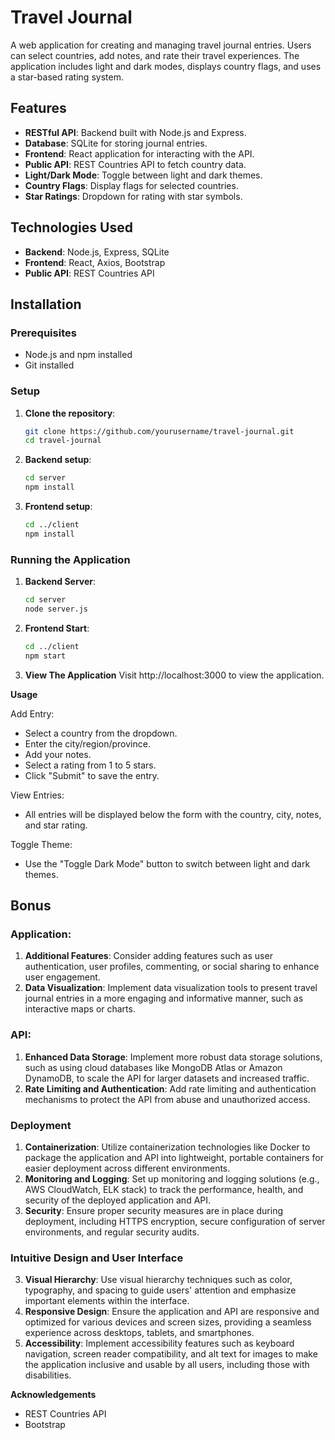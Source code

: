 # Travel Journal

A web application for creating and managing travel journal entries. Users can select countries, add notes, and rate their travel experiences. The application includes light and dark modes, displays country flags, and uses a star-based rating system.

## Features

- **RESTful API**: Backend built with Node.js and Express.
- **Database**: SQLite for storing journal entries.
- **Frontend**: React application for interacting with the API.
- **Public API**: REST Countries API to fetch country data.
- **Light/Dark Mode**: Toggle between light and dark themes.
- **Country Flags**: Display flags for selected countries.
- **Star Ratings**: Dropdown for rating with star symbols.

## Technologies Used

- **Backend**: Node.js, Express, SQLite
- **Frontend**: React, Axios, Bootstrap
- **Public API**: REST Countries API

## Installation

### Prerequisites

- Node.js and npm installed
- Git installed

### Setup

1. **Clone the repository**:
   ```bash
   git clone https://github.com/yourusername/travel-journal.git
   cd travel-journal

2. **Backend setup**:
   ```bash
   cd server
   npm install

3. **Frontend setup**:
   ```bash
   cd ../client
   npm install

### Running the Application

1. **Backend Server**:
   ```bash
   cd server
   node server.js

2. **Frontend Start**:
   ```bash
   cd ../client
   npm start

3. **View The Application**
Visit http://localhost:3000 to view the application.

**Usage**

Add Entry:
- Select a country from the dropdown.
- Enter the city/region/province.
- Add your notes.
- Select a rating from 1 to 5 stars.
- Click "Submit" to save the entry.

View Entries:
- All entries will be displayed below the form with the country, city, notes, and star rating.

Toggle Theme:
- Use the "Toggle Dark Mode" button to switch between light and dark themes.

## Bonus

### Application:
1. **Additional Features**: Consider adding features such as user authentication, user profiles, commenting, or social sharing to enhance user engagement.
2. **Data Visualization**: Implement data visualization tools to present travel journal entries in a more engaging and informative manner, such as interactive maps or charts.

### API:
1. **Enhanced Data Storage**: Implement more robust data storage solutions, such as using cloud databases like MongoDB Atlas or Amazon DynamoDB, to scale the API for larger datasets and increased traffic.
3. **Rate Limiting and Authentication**: Add rate limiting and authentication mechanisms to protect the API from abuse and unauthorized access.

### Deployment
1. **Containerization**: Utilize containerization technologies like Docker to package the application and API into lightweight, portable containers for easier deployment across different environments.
4. **Monitoring and Logging**: Set up monitoring and logging solutions (e.g., AWS CloudWatch, ELK stack) to track the performance, health, and security of the deployed application and API.
5. **Security**: Ensure proper security measures are in place during deployment, including HTTPS encryption, secure configuration of server environments, and regular security audits.

### Intuitive Design and User Interface
3. **Visual Hierarchy**: Use visual hierarchy techniques such as color, typography, and spacing to guide users' attention and emphasize important elements within the interface.
4. **Responsive Design**: Ensure the application and API are responsive and optimized for various devices and screen sizes, providing a seamless experience across desktops, tablets, and smartphones.
5. **Accessibility**: Implement accessibility features such as keyboard navigation, screen reader compatibility, and alt text for images to make the application inclusive and usable by all users, including those with disabilities.

**Acknowledgements**
- REST Countries API
- Bootstrap

